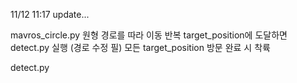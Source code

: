 11/12 11:17 update...

mavros_circle.py
원형 경로를 따라 이동 반복
target_position에 도달하면 detect.py 실행 (경로 수정 필)
모든 target_position 방문 완료 시 착륙

detect.py
